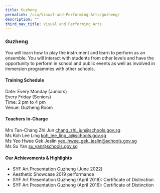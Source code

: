 ```yaml
---
title: Guzheng
permalink: /cca/Visual-and-Performing-Arts/guzheng/
description: ""
third_nav_title: Visual and Performing Arts
---
```

### Guzheng

You will learn how to play the instrument and learn to perform as an ensemble. You will interact with students from other levels and have the opportunity to perform in school and public events as well as involved in immersion programmes with other schools.  
  

#### Training Schedule


Date: Every Monday (Juniors) <br>
Every Friday (Seniors) <br>
Time: 2 pm to 4 pm <br>
Venue: Guzheng Room 

#### Teachers In-Charge

Mrs Tan-Chang Zhi Jun [chang\_zhi\_jun@schools.gov.sg](mailto:chang_zhi_jun@schools.gov.sg) <br>
Ms Koh Lee Ling [koh\_lee\_ling\_a@schools.gov.sg](mailto:koh_lee_ling_a@schools.gov.sg) <br>
Ms Yeo Hwee Gek Jeslin [yeo\_hwee\_gek\_jeslin@schools.gov.sg](mailto:yeo_hwee_gek_jeslin@schools.gov.sg) <br>
Ms Su Yan [su\_yan@schools.gov.sg](mailto:su_yan@schools.gov.sg) 

#### Our Achievements & Highlights

*   SYF Art Presentation Guzheng (June 2022)
*   Aesthetic Showcase 2019 performance
*   SYF Art Presentation Guzheng (April 2018): Certificate of Distinction
*   SYF Art Presentation Guzheng (April 2016): Certificate of Distinction